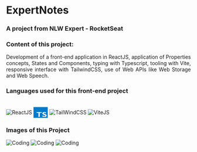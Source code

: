 <h1 align="justify">ExpertNotes</h1>
<h3 align="justify">A project from NLW Expert - RocketSeat</h3>
<h3 align="justify">Content of this project:</h3>
<p align="justify">Development of a front-end application in ReactJS, application of Properties concepts, States and Components, typing with Typescript, tooling with Vite, responsive interface with TailwindCSS, use of Web APIs like Web Storage and Web Speech.</p>

<h3 align="left">Languages ​​used for this front-end project</h3>
<div style="display: inline_block"><br>
  <img align="center" alt="ReactJS" height="30" width="40" src="https://cdn.jsdelivr.net/gh/devicons/devicon@latest/icons/react/react-original.svg" />
  <img align="center" alt="Typescript" height="30" width="40" src="https://raw.githubusercontent.com/devicons/devicon/master/icons/typescript/typescript-original.svg">
  <img align="center" alt="TailWindCSS" height="30" width="40" src="https://cdn.jsdelivr.net/gh/devicons/devicon@latest/icons/tailwindcss/tailwindcss-original.svg" />
  <img align="center" alt="ViteJS" height="30" width="40" src="https://cdn.jsdelivr.net/gh/devicons/devicon@latest/icons/vitejs/vitejs-original.svg" />
</div>

<h3>Images of this Project</h3>
<div>
  <img align="justify" alt="Coding" width="150" src="https://fv5-5.failiem.lv/thumb_show.php?i=zvnm946v2p&view&v=1&PHPSESSID=19afbb511f3ae0b4730f570da624f5e01f6e4c87">
  <img align="justify" alt="Coding" width="150" src="https://files.fm/f/kxq8ans3n5">
  <img align="justify" alt="Coding" width="150" src="https://files.fm/f/yfawhhqtsk">
</div>
